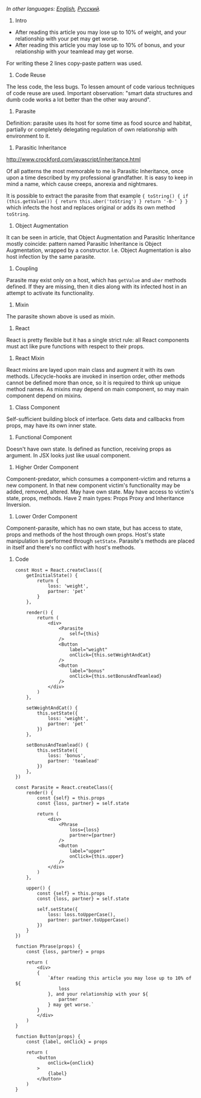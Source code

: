 *In other languages: [English](README.md), [Русский](README.ru.md).*

1. Intro

 - After reading this article you may lose up to 10% of weight, and your relationship with your pet may get worse.
 - After reading this article you may lose up to 10% of bonus, and your relationship with your teamlead may get worse.

 For writing these 2 lines copy-paste pattern was used.

1. Code Reuse

 The less code, the less bugs. To lessen amount of code various techniques of code reuse are used. Important observation: "smart data structures and dumb code works a lot better than the other way around".

1. Parasite

 Definition: parasite uses its host for some time as food source and habitat, partially or completely delegating regulation of own relationship with environment to it.

1. Parasitic Inheritance

 http://www.crockford.com/javascript/inheritance.html

 Of all patterns the most memorable to me is Parasitic Inheritance, once upon a time described by my professional grandfather. It is easy to keep in mind a name, which cause creeps, anorexia and nightmares.

 It is possible to extract the parasite from that example
    ```
    {
        toString() {
            if (this.getValue()) {
                return this.uber('toString')
            }
            return '-0-'
        }
    }
    ```
 which infects the host and replaces original or adds its own method `toString`.

1. Object Augmentation

 It can be seen in article, that Object Augmentation and Parasitic Inheritance mostly coincide: pattern named Parasitic Inheritance is Object Augmentation, wrapped by a constructor. I.e. Object Augmentation is also host infection by the same parasite.

1. Coupling

 Parasite may exist only on a host, which has `getValue` and `uber` methods defined. If they are missing, then it dies along with its infected host in an attempt to activate its functionality.

1. Mixin

 The parasite shown above is used as mixin.

1. React

 React is pretty flexible but it has a single strict rule: all React components must act like pure functions with respect to their props.

1. React Mixin

 React mixins are layed upon main class and augment it with its own methods. Lifecycle-hooks are invoked in insertion order, other methods cannot be defined more than once, so it is required to think up unique method names. As mixins may depend on main component, so may main component depend on mixins.

1. Class Component

 Self-sufficient building block of interface. Gets data and callbacks from props, may have its own inner state.

1. Functional Component

 Doesn't have own state. Is defined as function, receiving props as argument. In JSX looks just like usual component.

1. Higher Order Component

 Component-predator, which consumes a component-victim and returns a new component. In that new component victim's functionality may be added, removed, altered. May have own state. May have access to victim's state, props, methods. Have 2 main types: Props Proxy and Inheritance Inversion.

1. Lower Order Component

 Component-parasite, which has no own state, but has access to state, props and methods of the host through own props. Host's state manipulation is performed through `setState`. Parasite's methods are placed in itself and there's no conflict with host's methods.

1. Code

    ```
    const Host = React.createClass({
        getInitialState() {
            return {
                loss: 'weight',
                partner: 'pet'
            }
        },

        render() {
            return (
                <div>
                    <Parasite
                        self={this}
                    />
                    <Button
                        label="weight"
                        onClick={this.setWeightAndCat}
                    />
                    <Button
                        label="bonus"
                        onClick={this.setBonusAndTeamlead}
                    />
                </div>
            )
        },

        setWeightAndCat() {
            this.setState({
                loss: 'weight',
                partner: 'pet'
            })
        },

        setBonusAndTeamlead() {
            this.setState({
                loss: 'bonus',
                partner: 'teamlead'
            })
        },
    })

    const Parasite = React.createClass({
        render() {
            const {self} = this.props
            const {loss, partner} = self.state

            return (
                <div>
                    <Phrase
                        loss={loss}
                        partner={partner}
                    />
                    <Button
                        label="upper"
                        onClick={this.upper}
                    />
                </div>
            )
        },

        upper() {
            const {self} = this.props
            const {loss, partner} = self.state

            self.setState({
                loss: loss.toUpperCase(),
                partner: partner.toUpperCase()
            })
        }
    })

    function Phrase(props) {
        const {loss, partner} = props

        return (
            <div>
            {
                `After reading this article you may lose up to 10% of ${
                    loss
                }, and your relationship with your ${
                    partner
                } may get worse.`
            }
            </div>
        )
    }

    function Button(props) {
        const {label, onClick} = props

        return (
            <button
                onClick={onClick}
            >
                {label}
            </button>
        )
    }
    ```
